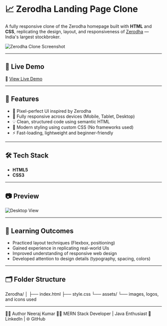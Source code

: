 # 📈 Zerodha Landing Page Clone

A fully responsive clone of the Zerodha homepage built with **HTML** and **CSS**, replicating the design, layout, and responsiveness of [Zerodha](https://zerodha.com/) — India's largest stockbroker.

![Zerodha Clone Screenshot](https://github.com/NeerajKumar1001/Zerodha/blob/main/screenshot.png?raw=true)

---

## 🚀 Live Demo

🔗 [View Live Demo](https://neerajkumar1001.github.io/Zerodha/)

---

## 📌 Features

- 🎯 Pixel-perfect UI inspired by Zerodha
- 📱 Fully responsive across devices (Mobile, Tablet, Desktop)
- 💡 Clean, structured code using semantic HTML
- 🎨 Modern styling using custom CSS (No frameworks used)
- ⚡ Fast-loading, lightweight and beginner-friendly

---

## 🛠️ Tech Stack

- **HTML5**
- **CSS3**

---

## 📷 Preview

![Desktop View](https://github.com/NeerajKumar1001/Zerodha/blob/main/preview-desktop.png?raw=true)

---

## 🧠 Learning Outcomes

- Practiced layout techniques (Flexbox, positioning)
- Gained experience in replicating real-world UIs
- Improved understanding of responsive web design
- Developed attention to design details (typography, spacing, colors)

---

## 🗂️ Folder Structure

Zerodha/
│
├── index.html
├── style.css
└── assets/
└── images, logos, and icons used


---
🙋‍♂️ Author
Neeraj Kumar
🧑‍💻 MERN Stack Developer | Java Enthusiast
🔗 LinkedIn | 🌐 GitHub


